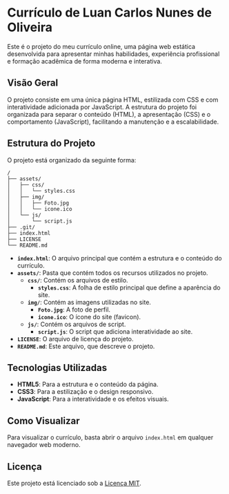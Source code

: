 # Currículo de Luan Carlos Nunes de Oliveira

Este é o projeto do meu currículo online, uma página web estática desenvolvida para apresentar minhas habilidades, experiência profissional e formação acadêmica de forma moderna e interativa.

## Visão Geral

O projeto consiste em uma única página HTML, estilizada com CSS e com interatividade adicionada por JavaScript. A estrutura do projeto foi organizada para separar o conteúdo (HTML), a apresentação (CSS) e o comportamento (JavaScript), facilitando a manutenção e a escalabilidade.

## Estrutura do Projeto

O projeto está organizado da seguinte forma:

```
/
├── assets/
│   ├── css/
│   │   └── styles.css
│   ├── img/
│   │   ├── Foto.jpg
│   │   └── icone.ico
│   └── js/
│       └── script.js
├── .git/
├── index.html
├── LICENSE
└── README.md
```

- **`index.html`**: O arquivo principal que contém a estrutura e o conteúdo do currículo.
- **`assets/`**: Pasta que contém todos os recursos utilizados no projeto.
  - **`css/`**: Contém os arquivos de estilo.
    - **`styles.css`**: A folha de estilo principal que define a aparência do site.
  - **`img/`**: Contém as imagens utilizadas no site.
    - **`Foto.jpg`**: A foto de perfil.
    - **`icone.ico`**: O ícone do site (favicon).
  - **`js/`**: Contém os arquivos de script.
    - **`script.js`**: O script que adiciona interatividade ao site.
- **`LICENSE`**: O arquivo de licença do projeto.
- **`README.md`**: Este arquivo, que descreve o projeto.

## Tecnologias Utilizadas

- **HTML5**: Para a estrutura e o conteúdo da página.
- **CSS3**: Para a estilização e o design responsivo.
- **JavaScript**: Para a interatividade e os efeitos visuais.

## Como Visualizar

Para visualizar o currículo, basta abrir o arquivo `index.html` em qualquer navegador web moderno.

## Licença

Este projeto está licenciado sob a [Licença MIT](LICENSE).
